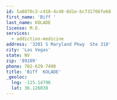 ```yaml
---
id: 5a8870c3-c410-4c48-8d1e-bc731766fe68
first_name: 'Biff '
last_name: KOLADE
license: M.D.
services:
  - addiction-medicine
address: '3201 S Maryland Pkwy  Ste 318'
city: 'Las Vegas'
state: NV
zip: '89109'
phone: 702-629-7490
title: 'Biff  KOLADE'
_geoloc:
  lng: -115.14796
  lat: 36.126038
---
```

